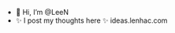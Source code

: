 - 👋 Hi, I’m @LeeN
- ✨ I post my thoughts here ✨ ideas.lenhac.com

<!---
Lee/LeeN is a ✨ special ✨ repository because its `README.md` (this file) appears on your GitHub profile.
You can click the Preview link to take a look at your changes.
--->
